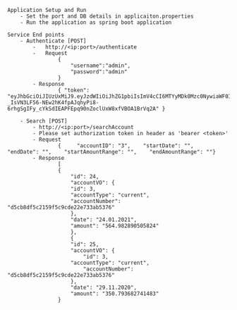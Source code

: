 	Application Setup and Run
		- Set the port and DB details in applicaiton.properties
		- Run the application as spring boot application

	Service End points
		- Authenticate [POST]
			-	http://<ip:port>/authenticate
			-   Request
					{
    					"username":"admin",
    					"password":"admin"
					}
			- Response
					{ "token": "eyJhbGciOiJIUzUxMiJ9.eyJzdWIiOiJhZG1pbiIsImV4cCI6MTYyMDk0Mzc0NywiaWF0IjoxNjIwOTI1NzQ3fQ.ULuiTwd04-_IsVN3LF56-NEw2hK4fpAJqhyPi8-6rhgSgIFy_cYkSdIEAPFEpq90nZoclUxW8xfVBOA1BrVq2A" }
					
		- Search [POST]
			- http://<ip:port>/searchAccount
			- Please set authorization token in header as 'bearer <token>'
			- Request 
					{     "accountID": "3",    "startDate": "",    "endDate": "",    "startAmountRange": "",    "endAmountRange": ""}
			- Response
					[
    				{
        				"id": 24,
        				"accountVO": {
          				"id": 3,
        			    "accountType": "current",
            			"accountNumber": "d5cb8df5c2159f5c9cde22e733ab5376"
        				},
        				"date": "24.01.2021",
        				"amount": "564.982890505824"
    					},
    					{
        				"id": 25,
        				"accountVO": {
            				"id": 3,
           				"accountType": "current",
            				"accountNumber": "d5cb8df5c2159f5c9cde22e733ab5376"
        				},
        				"date": "29.11.2020",
        				"amount": "350.793682741483"
    				}

